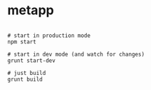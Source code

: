 metapp
======

```shell

# start in production mode
npm start

# start in dev mode (and watch for changes)
grunt start-dev

# just build
grunt build

```
